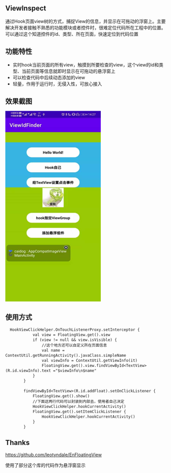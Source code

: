 ## ViewInspect
通过Hook页面view树的方式，捕捉View的信息，并显示在可拖动的浮窗上。主要解决开发者接触不熟悉的功能模块或者控件时，很难定位代码所在工程中的位置。可以通过这个知道控件的id、类型、所在页面，快速定位到代码位置
## 功能特性
- 实时hook当前页面的所有view，触摸到所要检查的view，这个view的id和类型、当前页面等信息就即时显示在可拖动的悬浮窗上
- 可以检查代码中后续动态添加的view
- 轻量，作用于运行时，无侵入性，可放心接入
## 效果截图
<img src="https://github.com/moshaoxia/ViewFinder/blob/master/WechatIMG38-tuya.jpeg" width="300px" height="600px">

## 使用方式

```
  HookViewClickHelper.OnTouchListenerProxy.setInterceptor {
            val view = FloatingView.get().view
            if (view != null && view.isVisible) {
                //这个地方还可以自定义所在页面信息
                val name = ContextUtil.getRunningActivity().javaClass.simpleName
                val viewInfo = ContextUtil.getViewInfo(it)
                FloatingView.get().view.findViewById<TextView>(R.id.viewInfo).text ="$viewInfo\n$name"
            }
        }

        findViewById<TextView>(R.id.addFloat).setOnClickListener {
            FloatingView.get().show()
            //下面这两行代码可以封装到内部去，使用者自己决定
            HookViewClickHelper.hookCurrentActivity()
            FloatingView.get().setItemClickListener {
                HookViewClickHelper.hookCurrentActivity()
            }
        }
```

## Thanks
https://github.com/leotyndale/EnFloatingView

使用了部分这个库的代码作为悬浮窗显示
